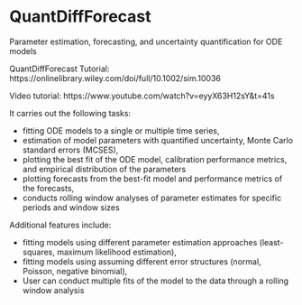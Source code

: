 # QuantDiffForecast
Parameter estimation, forecasting, and uncertainty quantification for ODE models

<p> QuantDiffForecast Tutorial: https://onlinelibrary.wiley.com/doi/full/10.1002/sim.10036 </p>
<p>Video tutorial: https://www.youtube.com/watch?v=eyyX63H12sY&t=41s</p>

<p> It carries out the following tasks: </p> 
<ul>
<li> fitting ODE models to a single or multiple time series,</li>
<li> estimation of model parameters with quantified uncertainty, Monte Carlo standard errors (MCSES),</li>
<li>	plotting the best fit of the ODE model, calibration performance metrics, and empirical distribution of the parameters </li>
<li> plotting forecasts from the best-fit model and performance metrics of the forecasts,</li>
<li> conducts rolling window analyses of parameter estimates for specific periods and window sizes</li>

</ul>

  Additional features include:

<ul>
  
<li>fitting models using different parameter estimation approaches (least-squares, maximum likelihood estimation),</li>
<li>fitting models using assuming different error structures (normal, Poisson, negative binomial),</li>
<li>User can conduct multiple fits of the model to the data through a rolling window analysis </li>

</ul>
